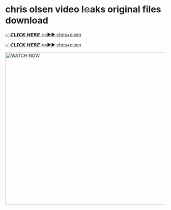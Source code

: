 # chris olsen video l𝚎aks original files download

<p><a href="https://mediafirer.com/chris+olsen&ref=titik" rel="nofollow">✅ 𝘾𝙇𝙄𝘾𝙆 𝙃𝙀𝙍𝙀 ==►► chris+olsen</a></p>

<p><a href="https://mediafirer.com/chris+olsen&ref=titik" rel="nofollow">✅ 𝘾𝙇𝙄𝘾𝙆 𝙃𝙀𝙍𝙀 ==►► chris+olsen</a></p>

<p><a rel="nofollow" title="WATCH NOW" href="https://mediafirer.com/chris+olsen&ref=titik"><img border="chris+olsen" height="480" width="854" title="WATCH NOW" alt="WATCH NOW" src="https://i.imgur.com/WiGg2rx.gif"></a></p>